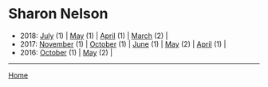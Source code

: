 # Sharon Nelson

  * 2018: 
      [July](./sharon-nelson-2018-07.md) (1) | 
      [May](./sharon-nelson-2018-05.md) (1) | 
      [April](./sharon-nelson-2018-04.md) (1) | 
      [March](./sharon-nelson-2018-03.md) (2) | 
  * 2017: 
      [November](./sharon-nelson-2017-11.md) (1) | 
      [October](./sharon-nelson-2017-10.md) (1) | 
      [June](./sharon-nelson-2017-06.md) (1) | 
      [May](./sharon-nelson-2017-05.md) (2) | 
      [April](./sharon-nelson-2017-04.md) (1) | 
  * 2016: 
      [October](./sharon-nelson-2016-10.md) (1) | 
      [May](./sharon-nelson-2016-05.md) (2) | 

----

[Home](../)
